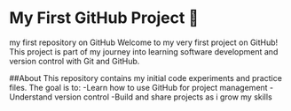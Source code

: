 # My First GitHub Project 🚀
my first repository on GitHub
Welcome to my very first project on GitHub!
This project is part of my journey into learning software development and version control with Git and GitHub.

##About
This repository contains my initial code experiments and practice files.
The goal is to:
-Learn how to use GitHub for project management
-Understand version control
-Build and share projects as i grow my skills
